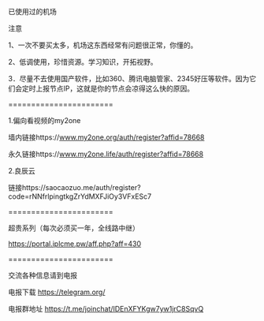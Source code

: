 已使用过的机场

注意

1、一次不要买太多，机场这东西经常有问题很正常，你懂的。

2、低调使用，珍惜资源。学习知识，开拓视野。

3．尽量不去使用国产软件，比如360、腾讯电脑管家、2345好压等软件。因为它们会定时上报节点IP，这就是你的节点会凉得这么快的原因。


=======================


1.偏向看视频的my2one

墙内链接https://www.my2one.org/auth/register?affid=78668

永久链接https://www.my2one.life/auth/register?affid=78668


2.良辰云


链接https://saocaozuo.me/auth/register?code=rNNfrlpingtkgZrYdMXFJiOy3VFxESc7



=======================

超贵系列（每次必须买一年，全线路中继）

https://portal.iplcme.pw/aff.php?aff=430

=======================

交流各种信息请到电报

电报下载
https://telegram.org/

电报群地址
https://t.me/joinchat/IDEnXFYKgw7yw1jrC8SqvQ
